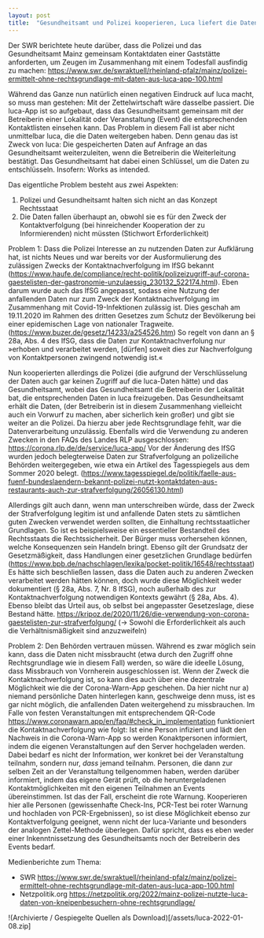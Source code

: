 ```yaml
---
layout: post
title:  "Gesundheitsamt und Polizei kooperieren, Luca liefert die Daten (as intended)"
---
```


Der SWR berichtete heute darüber, dass die Polizei und das Gesundheitsamt Mainz gemeinsam Kontaktdaten einer Gaststätte anforderten, um Zeugen im Zusammenhang mit einem Todesfall ausfindig zu machen:
https://www.swr.de/swraktuell/rheinland-pfalz/mainz/polizei-ermittelt-ohne-rechtsgrundlage-mit-daten-aus-luca-app-100.html

Während das Ganze nun natürlich einen negativen Eindruck auf luca macht, so muss man gestehen: Mit der Zettelwirtschaft wäre dasselbe passiert.
Die luca-App ist so aufgebaut, dass das Gesundheitsamt gemeinsam mit der Betreiberin einer Lokalität oder Veranstaltung (Event) die entsprechenden Kontaktlisten einsehen kann. Das Problem in diesem Fall ist aber nicht unmittelbar luca, die die Daten weitergeben haben. Denn genau das ist Zweck von luca: Die gespeicherten Daten auf Anfrage an das Gesundheitsamt weiterzuleiten, wenn die Betreiberin die Weiterleitung bestätigt. Das Gesundheitsamt hat dabei einen Schlüssel, um die Daten zu entschlüsseln. Insofern: Works as intended.

Das eigentliche Problem besteht aus zwei Aspekten:
1. Polizei und Gesundheitsamt halten sich nicht an das Konzept Rechtsstaat
2. Die Daten fallen überhaupt an, obwohl sie es für den Zweck der Kontaktverfolgung (bei hinreichender Kooperation der zu Informierenden) nicht müssten (Stichwort Erforderlichkeit)

Problem 1: 
Dass die Polizei Interesse an zu nutzenden Daten zur Aufklärung hat, ist nichts Neues und war bereits vor der Ausformulierung des zulässigen Zwecks der Kontaktnachverfolgung im IfSG bekannt (https://www.haufe.de/compliance/recht-politik/polizeizugriff-auf-corona-gaestelisten-der-gastronomie-unzulaessig_230132_522174.html). Eben darum wurde auch das IfSG angepasst, sodass eine Nutzung der anfallenden Daten nur zum Zweck der Kontaktnachverfolgung im Zusammenhang mit Covid-19-Infektionen zulässig ist. Dies geschah am 19.11.2020 im Rahmen des dritten Gesetzes zum Schutz der Bevölkerung bei einer epidemischen Lage von nationaler Tragweite. (https://www.buzer.de/gesetz/14233/a254526.htm)
So regelt von dann an § 28a, Abs. 4 des IfSG, dass die Daten zur Kontaktnachverfolung nur »erhoben und verarbeitet werden, [dürfen] soweit dies zur Nachverfolgung von Kontaktpersonen zwingend notwendig ist.«

Nun kooperierten allerdings die Polizei (die aufgrund der Verschlüsselung der Daten auch gar keinen Zugriff auf die luca-Daten hätte) und das Gesundheitsamt, wobei das Gesundheitsamt die Betreiberin der Lokalität bat, die entsprechenden Daten in luca freizugeben. Das Gesundheitsamt erhält die Daten, (der Betreiberin ist in diesem Zusammenhang vielleicht auch ein Vorwurf zu machen, aber sicherlich kein großer) und gibt sie weiter an die Polizei.
Da hierzu aber jede Rechtsgrundlage fehlt, war die Datenverarbeitung unzulässig. Ebenfalls wird die Verwendung zu anderen Zwecken in den FAQs des Landes RLP ausgeschlossen: https://corona.rlp.de/de/service/luca-app/
Vor der Änderung des IfSG wurden jedoch belegterweise Daten zur Strafverfolgung an polizeiliche Behörden weitergegeben, wie etwa ein Artikel des Tagesspiegels aus dem Sommer 2020 belegt. (https://www.tagesspiegel.de/politik/faelle-aus-fuenf-bundeslaendern-bekannt-polizei-nutzt-kontaktdaten-aus-restaurants-auch-zur-strafverfolgung/26056130.html)

Allerdings gilt auch dann, wenn man unterschreiben würde, dass der Zweck der Strafverfolgung legitim ist und anfallende Daten stets zu sämtlichen guten Zwecken verwendet werden sollten, die Einhaltung rechtsstaatlicher Grundlagen. So ist es beispielsweise ein essentieller Bestandteil des Rechtsstaats die Rechtssicherheit. Der Bürger muss vorhersehen können, welche Konsequenzen sein Handeln bringt. Ebenso gilt der Grundsatz der Gesetzmäßigkeit, dass Handlungen einer gesetzlichen Grundlage bedürfen (https://www.bpb.de/nachschlagen/lexika/pocket-politik/16548/rechtsstaat) Es hätte sich beschließen lassen, dass die Daten auch zu anderen Zwecken verarbeitet werden hätten können, doch wurde diese Möglichkeit weder dokumentiert (§ 28a, Abs. 7, Nr. 8 IfSG), noch außerhalb des zur Kontaktnachverfolgung notwendigen Kontexts gewährt (§ 28a, Abs. 4). Ebenso bleibt das Urteil aus, ob selbst bei angepasster Gesetzeslage, diese Bestand hätte. https://kripoz.de/2020/11/26/die-verwendung-von-corona-gaestelisten-zur-strafverfolgung/ (-> Sowohl die Erforderlichkeit als auch die Verhältnismäßigkeit sind anzuzweifeln)

Problem 2:
Den Behörden vertrauen müssen. Während es zwar möglich sein kann, dass die Daten nicht missbraucht (etwa durch den Zugriff ohne Rechtsgrundlage wie in diesem Fall) werden, so wäre die ideelle Lösung, dass Missbrauch von Vornherein ausgeschlossen ist. Wenn der Zweck die Kontaktnachverfolgung ist, so kann dies auch über eine dezentrale Möglichkeit wie die der Corona-Warn-App geschehen. Da hier nicht nur a) niemand persönliche Daten hinterlegen kann, geschweige denn muss, ist es gar nicht möglich, die anfallenden Daten weitergehend zu missbrauchen. Im Falle von festen Veranstaltungen mit entsprechendem QR-Code https://www.coronawarn.app/en/faq/#check_in_implementation funktioniert die Kontaktnachverfolgung wie folgt:
Ist eine Person infiziert und lädt den Nachweis in die Corona-Warn-App so werden Konaktpersonen informiert, indem die eigenen Veranstaltungen auf den Server hochgeladen werden. Dabei bedarf es nicht der Information, wer konkret bei der Veranstaltung teilnahm, sondern nur, *dass* jemand teilnahm. Personen, die dann zur selben Zeit an der Veranstaltung teilgenommen haben, werden darüber informiert, indem das eigene Gerät prüft, ob die heruntergeladenen Kontaktmöglichkeiten mit den eigenen Teilnahmen an Events übereinstimmen. Ist das der Fall, erscheint die rote Warnung.
Kooperieren hier alle Personen (gewissenhafte Check-Ins, PCR-Test bei roter Warnung und hochladen von PCR-Ergebnissen), so ist diese Möglichkeit ebenso zur Kontaktverfolgung geeignet, wenn nicht der luca-Variante und besonders der analogen Zettel-Methode überlegen. Dafür spricht, dass es eben weder einer Inkenntnissetzung des Gesundheitsamts noch der Betreiberin des Events bedarf.

Medienberichte zum Thema:
- SWR https://www.swr.de/swraktuell/rheinland-pfalz/mainz/polizei-ermittelt-ohne-rechtsgrundlage-mit-daten-aus-luca-app-100.html
- Netzpolitik.org https://netzpolitik.org/2022/mainz-polizei-nutzte-luca-daten-von-kneipenbesuchern-ohne-rechtsgrundlage/

!(Archivierte / Gespiegelte Quellen als Download)[/assets/luca-2022-01-08.zip]
